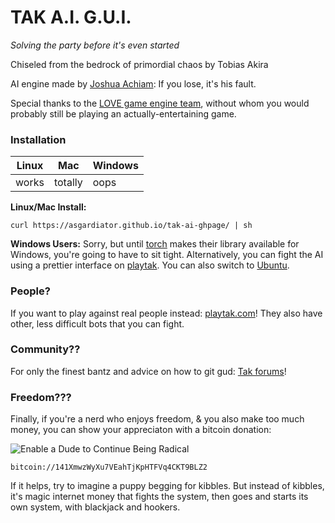 # TAK A.I. G.U.I.
*Solving the party before it's even started*

Chiseled from the bedrock of primordial chaos by Tobias Akira

AI engine made by [Joshua Achiam](github.com/jachiam/tak-ai): If you lose, it's his fault.

Special thanks to the [LOVE game engine team](love2d.org), without whom you would probably still be playing an actually-entertaining game.                        

### Installation
|Linux|Mac|Windows|
|-----|---|-------|
|works|totally|oops|


**Linux/Mac Install:** 
```
curl https://asgardiator.github.io/tak-ai-ghpage/ | sh
```

**Windows Users:** Sorry, but until [torch](torch.ch) makes their library available for Windows,
you're going to have to sit tight. Alternatively, you can fight the AI using a
prettier interface on [playtak](playtak.com). You can also switch to [Ubuntu](ubuntu.com/download).

### People?
If you want to play against real people instead: [playtak.com](playtak.com)! 
They also have other, less difficult bots that you can fight.

### Community??
For only the finest bantz and advice on how to git gud: [Tak forums](reddit.com/r/tak)! 

### Freedom???
Finally, if you're a nerd who enjoys freedom, & you also make too much money, 
you can show your appreciaton with a bitcoin donation:

![Enable a Dude to Continue Being Radical](https://chart.googleapis.com/chart?cht=qr&chs=200x200&chl=141XmwzWyXu7VEahTjKpHTFVq4CKT9BLZ2)

```
bitcoin://141XmwzWyXu7VEahTjKpHTFVq4CKT9BLZ2
```

If it helps, try to imagine a puppy begging for kibbles. But instead of kibbles,
it's magic internet money that fights the system, then goes and starts its own
system, with blackjack and hookers.